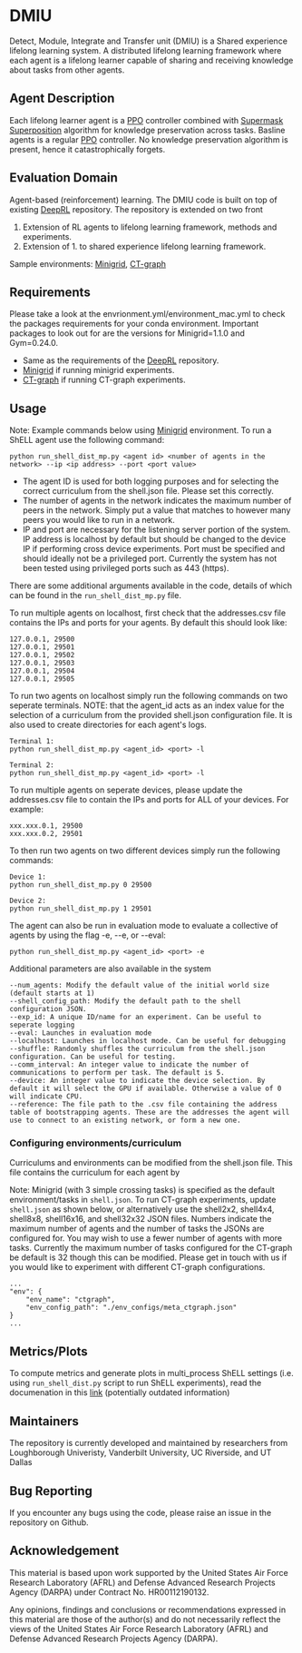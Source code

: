 # DMIU
Detect, Module, Integrate and Transfer unit (DMIU) is a Shared experience lifelong learning system.
A distributed lifelong learning framework where each agent is a lifelong learner capable of sharing and receiving knowledge about tasks from other agents.

## Agent Description
Each lifelong learner agent is a [PPO](https://arxiv.org/abs/1707.06347) controller combined with [Supermask Superposition](https://arxiv.org/abs/2006.14769) algorithm for knowledge preservation across tasks.
Basline agents is a regular [PPO](https://arxiv.org/abs/1707.06347) controller. No knowledge preservation algorithm is present, hence it catastrophically forgets.

## Evaluation Domain
Agent-based (reinforcement) learning. The DMIU code is built on top of existing [DeepRL](https://github.com/ShangtongZhang/DeepRL) repository. The repository is extended on two front
1. Extension of RL agents to lifelong learning framework, methods and experiments.
2. Extension of 1. to shared experience lifelong learning framework.

Sample environments: [Minigrid](https://github.com/Farama-Foundation/gym-minigrid), [CT-graph](https://github.com/soltoggio/CT-graph)

## Requirements
Please take a look at the envrionment.yml/environment_mac.yml to check the packages requirements for your conda environment. Important packages to look out for are the versions for Minigrid=1.1.0 and Gym=0.24.0.

- Same as the requirements of the [DeepRL](https://github.com/ShangtongZhang/DeepRL) repository.
- [Minigrid](https://github.com/Farama-Foundation/gym-minigrid) if running minigrid experiments.
- [CT-graph](https://github.com/soltoggio/CT-graph) if running CT-graph experiments.

## Usage
Note: Example commands below using [Minigrid](https://github.com/Farama-Foundation/gym-minigrid) environment.
To run a ShELL agent use the following command:
```
python run_shell_dist_mp.py <agent id> <number of agents in the network> --ip <ip address> --port <port value>
```
- The agent ID is used for both logging purposes and for selecting the correct curriculum from the shell.json file. Please set this correctly.
- The number of agents in the network indicates the maximum number of peers in the network. Simply put a value that matches to however many peers you would like to run in a network.
- IP and port are necessary for the listening server portion of the system. IP address is localhost by default but should be changed to the device IP if performing cross device experiments. Port must be specified and should ideally not be a privileged port. Currently the system has not been tested using privileged ports such as 443 (https).

There are some additional arguments available in the code, details of which can be found in the `run_shell_dist_mp.py` file.


To run multiple agents on localhost, first check that the addresses.csv file contains the IPs and ports for your agents. By default this should look like:

```
127.0.0.1, 29500
127.0.0.1, 29501
127.0.0.1, 29502
127.0.0.1, 29503
127.0.0.1, 29504
127.0.0.1, 29505
```
To run two agents on localhost simply run the following commands on two seperate terminals. NOTE: that the agent_id acts as an index value for the selection of a curriculum from the provided shell.json configuration file. It is also used to create directories for each agent's logs.
```
Terminal 1:
python run_shell_dist_mp.py <agent_id> <port> -l

Terminal 2:
python run_shell_dist_mp.py <agent_id> <port> -l
```

To run multiple agents on seperate devices, please update the addresses.csv file to contain the IPs and ports for ALL of your devices. For example:
```
xxx.xxx.0.1, 29500
xxx.xxx.0.2, 29501
```
To then run two agents on two different devices simply run the following commands:
```
Device 1:
python run_shell_dist_mp.py 0 29500

Device 2:
python run_shell_dist_mp.py 1 29501
```


The agent can also be run in evaluation mode to evaluate a collective of agents by using the flag -e, --e, or --eval:
```
python run_shell_dist_mp.py <agent_id> <port> -e
```


Additional parameters are also available in the system
```
--num_agents: Modify the default value of the initial world size (default starts at 1)
--shell_config_path: Modify the default path to the shell configuration JSON.
--exp_id: A unique ID/name for an experiment. Can be useful to seperate logging
--eval: Launches in evaluation mode
--localhost: Launches in localhost mode. Can be useful for debugging
--shuffle: Randomly shuffles the curriculum from the shell.json configuration. Can be useful for testing.
--comm_interval: An integer value to indicate the number of communications to perform per task. The default is 5.
--device: An integer value to indicate the device selection. By default it will select the GPU if available. Otherwise a value of 0 will indicate CPU.
--reference: The file path to the .csv file containing the address table of bootstrapping agents. These are the addresses the agent will use to connect to an existing network, or form a new one.
```

### Configuring environments/curriculum
Curriculums and environments can be modified from the shell.json file. This file contains the curriculum for each agent by

Note: Minigrid (with 3 simple crossing tasks) is specified as the default environment/tasks in `shell.json`. To run CT-graph experiments, update `shell.json` as shown below, or alternatively use the shell2x2, shell4x4, shell8x8, shell16x16, and shell32x32 JSON files. Numbers indicate the maximum number of agents and the number of tasks the JSONs are configured for. You may wish to use a fewer number of agents with more tasks. Currently the maximum number of tasks configured for the CT-graph be default is 32 though this can be modified. Please get in touch with us if you would like to experiment with different CT-graph configurations.
```
...
"env": {
    "env_name": "ctgraph",
    "env_config_path": "./env_configs/meta_ctgraph.json"
}
...
```

## Metrics/Plots
To compute metrics and generate plots in multi_process ShELL settings (i.e. using `run_shell_dist.py` script to run ShELL experiments), read the documenation in this [link](README_plots.md) (potentially outdated information)

## Maintainers
The repository is currently developed and maintained by researchers from Loughborough Univeristy, Vanderbilt University, UC Riverside, and UT Dallas

## Bug Reporting
If you encounter any bugs using the code, please raise an issue in the repository on Github.

## Acknowledgement
This material is based upon work supported by the United States Air Force Research Laboratory (AFRL) and Defense Advanced Research Projects Agency (DARPA) under Contract No. HR00112190132.

Any opinions, findings and conclusions or recommendations expressed in this material are those of the author(s) and do not necessarily reflect the views of the United States Air Force Research Laboratory (AFRL) and Defense Advanced Research Projects Agency (DARPA).
